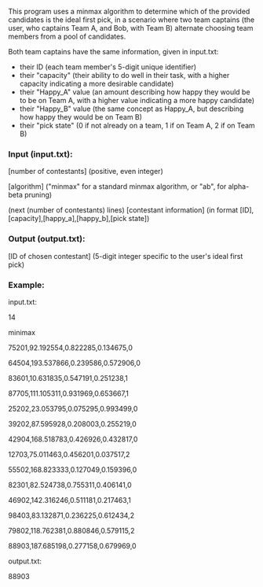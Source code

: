 This program uses a minmax algorithm to determine which of the provided candidates is the ideal first pick, in a scenario where two team captains
(the user, who captains Team A, and Bob, with Team B) alternate choosing team members from a pool of candidates.

Both team captains have the same information, given in input.txt:
- their ID (each team member's 5-digit unique identifier)
- their "capacity" (their ability to do well in their task, with a higher capacity indicating a more desirable candidate)
- their "Happy_A" value (an amount describing how happy they would be to be on Team A, with a higher value indicating a more happy candidate)
- their "Happy_B" value (the same concept as Happy_A, but describing how happy they would be on Team B)
- their "pick state" (0 if not already on a team, 1 if on Team A, 2 if on Team B)

### Input (input.txt):

[number of contestants] (positive, even integer)

[algorithm] ("minmax" for a standard minmax algorithm, or "ab", for alpha-beta pruning)

(next (number of contestants) lines) [contestant information] (in format [ID],[capacity],[happy_a],[happy_b],[pick state])

### Output (output.txt):

[ID of chosen contestant] (5-digit integer specific to the user's ideal first pick)

### Example:

input.txt:

14

minimax

75201,92.192554,0.822285,0.134675,0

64504,193.537866,0.239586,0.572906,0

83601,10.631835,0.547191,0.251238,1

87705,111.105311,0.931969,0.653667,1

25202,23.053795,0.075295,0.993499,0

39202,87.595928,0.208003,0.255219,0

42904,168.518783,0.426926,0.432817,0

12703,75.011463,0.456201,0.037517,2

55502,168.823333,0.127049,0.159396,0

82301,82.524738,0.755311,0.406141,0

46902,142.316246,0.511181,0.217463,1

98403,83.132871,0.236225,0.612434,2

79802,118.762381,0.880846,0.579115,2

88903,187.685198,0.277158,0.679969,0

output.txt:

88903